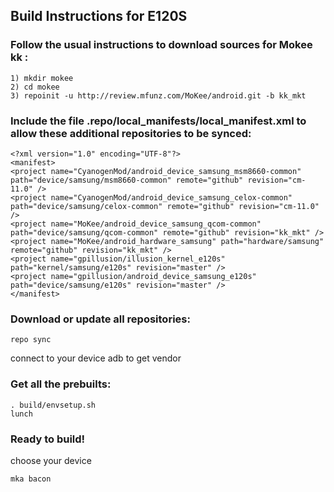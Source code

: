 ## Build Instructions for E120S

### Follow the usual instructions to download sources for Mokee kk :
```
1) mkdir mokee
2) cd mokee
3) repoinit -u http://review.mfunz.com/MoKee/android.git -b kk_mkt
```

### Include the file .repo/local_manifests/local_manifest.xml to allow these additional repositories to be synced:
```
<?xml version="1.0" encoding="UTF-8"?>
<manifest>
<project name="CyanogenMod/android_device_samsung_msm8660-common" path="device/samsung/msm8660-common" remote="github" revision="cm-11.0" />
<project name="CyanogenMod/android_device_samsung_celox-common" path="device/samsung/celox-common" remote="github" revision="cm-11.0" />
<project name="MoKee/android_device_samsung_qcom-common" path="device/samsung/qcom-common" remote="github" revision="kk_mkt" />
<project name="MoKee/android_hardware_samsung" path="hardware/samsung" remote="github" revision="kk_mkt" />
<project name="gpillusion/illusion_kernel_e120s" path="kernel/samsung/e120s" revision="master" />
<project name="gpillusion/android_device_samsung_e120s" path="device/samsung/e120s" revision="master" />
</manifest>
```


### Download or update all repositories:
```
repo sync
```
connect to your device
adb to get vendor
### Get all the prebuilts:
```
. build/envsetup.sh
lunch
```
### Ready to build!
choose your device
```
mka bacon
```
